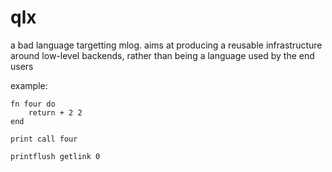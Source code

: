 # qlx
a bad language targetting mlog. aims at producing a reusable infrastructure around low-level backends, rather than being a language used by the end users

example:
```
fn four do
    return + 2 2
end

print call four

printflush getlink 0
```
